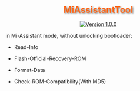 <div align="center">

<h1 style="font-size: 24px; color: #FF6719; text-shadow: 2px 2px 4px rgba(0, 0, 0, 0.5);">MiAssistantTool</h1>

[![Version 1.0.0](https://img.shields.io/badge/Version-1.0.0-brightgreen)](#)

</div>

in Mi-Assistant mode, without unlocking bootloader:

- Read-Info

- Flash-Official-Recovery-ROM

- Format-Data

- Check-ROM-Compatibility(With MD5)


